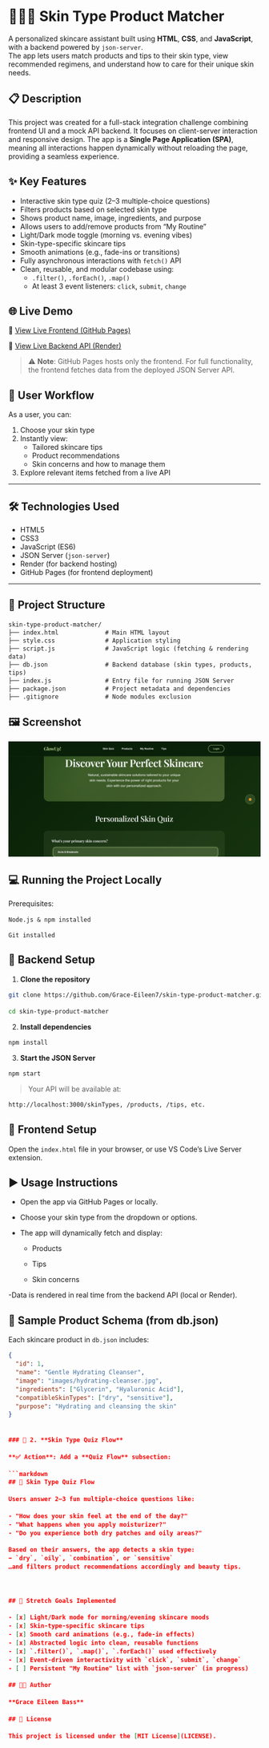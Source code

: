 # 💆🏾‍♀️ Skin Type Product Matcher

A personalized skincare assistant built using **HTML**, **CSS**, and **JavaScript**, with a backend powered by `json-server`.  
The app lets users match products and tips to their skin type, view recommended regimens, and understand how to care for their unique skin needs.

## 📋 Description

This project was created for a full-stack integration challenge combining frontend UI and a mock API backend. It focuses on client-server interaction and responsive design. The app is a **Single Page Application (SPA)**, meaning all interactions happen dynamically without reloading the page, providing a seamless experience.

## ✨ Key Features

- Interactive skin type quiz (2–3 multiple-choice questions)
- Filters products based on selected skin type
- Shows product name, image, ingredients, and purpose
- Allows users to add/remove products from “My Routine”
- Light/Dark mode toggle (morning vs. evening vibes)
- Skin-type-specific skincare tips
- Smooth animations (e.g., fade-ins or transitions)
- Fully asynchronous interactions with `fetch()` API
- Clean, reusable, and modular codebase using:
  - `.filter()`, `.forEach()`, `.map()`
  - At least 3 event listeners: `click`, `submit`, `change`

## 🌐 Live Demo

🔗 [View Live Frontend (GitHub Pages)](https://grace-eileen7.github.io/skin-type-product-matcher/)

🔗 [View Live Backend API (Render)](https://skin-type-product-matcher-json-api.onrender.com)

> ⚠️ **Note**: GitHub Pages hosts only the frontend. For full functionality, the frontend fetches data from the deployed JSON Server API.

## 🌿 User Workflow

As a user, you can:

1. Choose your skin type
2. Instantly view:
   - Tailored skincare tips
   - Product recommendations
   - Skin concerns and how to manage them
3. Explore relevant items fetched from a live API

---

## 🛠️ Technologies Used

- HTML5
- CSS3
- JavaScript (ES6)
- JSON Server (`json-server`)
- Render (for backend hosting)
- GitHub Pages (for frontend deployment)

---

## 📁 Project Structure

```plaintext
skin-type-product-matcher/
├── index.html             # Main HTML layout
├── style.css              # Application styling
├── script.js              # JavaScript logic (fetching & rendering data)
├── db.json                # Backend database (skin types, products, tips)
├── index.js               # Entry file for running JSON Server
├── package.json           # Project metadata and dependencies
├── .gitignore             # Node modules exclusion
```

## 🖼️ Screenshot

![Screenshot](./assets/Screenshot%202025-06-27%20061223.png)

## 💻 Running the Project Locally

Prerequisites:

`Node.js & npm installed`

`Git installed`

## 🔧 Backend Setup

1. **Clone the repository**

```bash
git clone https://github.com/Grace-Eileen7/skin-type-product-matcher.git

cd skin-type-product-matcher
```

2. **Install dependencies**

```bash
npm install
```

3. **Start the JSON Server**

```bash
npm start
```

> Your API will be available at:

```bash
http://localhost:3000/skinTypes, /products, /tips, etc.
```

## 🎨 Frontend Setup

Open the `index.html` file in your browser, or use VS Code’s Live Server extension.

## ▶️ Usage Instructions

- Open the app via GitHub Pages or locally.

- Choose your skin type from the dropdown or options.

- The app will dynamically fetch and display:

  - Products

  - Tips

  - Skin concerns

-Data is rendered in real time from the backend API (local or Render).

## 🧾 Sample Product Schema (from db.json)

Each skincare product in `db.json` includes:

````json
{
  "id": 1,
  "name": "Gentle Hydrating Cleanser",
  "image": "images/hydrating-cleanser.jpg",
  "ingredients": ["Glycerin", "Hyaluronic Acid"],
  "compatibleSkinTypes": ["dry", "sensitive"],
  "purpose": "Hydrating and cleansing the skin"
}


### 🔸 2. **Skin Type Quiz Flow**

**✅ Action**: Add a **Quiz Flow** subsection:

```markdown
## 🧪 Skin Type Quiz Flow

Users answer 2–3 fun multiple-choice questions like:

- "How does your skin feel at the end of the day?"
- "What happens when you apply moisturizer?"
- "Do you experience both dry patches and oily areas?"

Based on their answers, the app detects a skin type:
➡️ `dry`, `oily`, `combination`, or `sensitive`
…and filters product recommendations accordingly and beauty tips.



## 🚀 Stretch Goals Implemented

- [x] Light/Dark mode for morning/evening skincare moods
- [x] Skin-type-specific skincare tips
- [x] Smooth card animations (e.g., fade-in effects)
- [x] Abstracted logic into clean, reusable functions
- [x] `.filter()`, `.map()`, `.forEach()` used effectively
- [x] Event-driven interactivity with `click`, `submit`, `change`
- [ ] Persistent "My Routine" list with `json-server` (in progress)

## 👩‍💻 Author

**Grace Eileen Bass**

## 📝 License

This project is licensed under the [MIT License](LICENSE).
````
